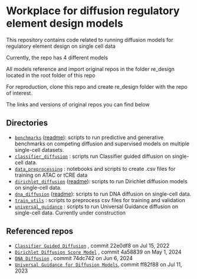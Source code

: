 # Workplace for diffusion regulatory element design models

This repository contains code related to running diffusion models for regulatory element design on single cell data

Currently, the repo has 4 different models

All models reference and import original repos in the folder re_design located in the root folder of this repo

For reproduction, clone this repo and create re_design folder with the repo of interest.

The links and versions of original repos you can find below

## Directories
- [`benchmarks`](benchmarks/) ([readme](benchmarks/README.md)): scripts to run predictive and generative benchmarks on competing diffusion and supervised models on multiple single-cell datasets.
- [`classifier_diffusion`](classifier_diffusion/) : scripts run Classifier guided diffusion on single-cell data.
- [`data_preprocessing`](data_preprocessing/) : notebooks and scripts to create .csv files for training on ATAC or tCRE data
- [`dirichlet_diffusion`](dirichlet_diffusion/) ([readme](dirichlet_diffusion/README.md)): scripts to run Dirichlet diffusion models on single-cell data. 
- [`dna_diffusion`](dna_diffusion/) ([readme](dna_diffusion/README.md)): scripts to run DNA diffusion on single-cell data. 
- [`train_utils`](train_utils/) : scripts to preprocess csv files for training and validation
- [`universal_guidance`](universal_guidance/) : scripts to run Universal Guidance diffusion on single-cell data. Currently under construction


## Referenced repos
- [`Classifier Guided Diffusion`](https://github.com/openai/guided-diffusion) , commit 22e0df8 on Jul 15, 2022
- [`Dirichlet Diffusion Score Model`](https://github.com/jzhoulab/ddsm) , commit 4a58839 on  May 1, 2024
- [`DNA Diffusion`](https://github.com/pinellolab/DNA-Diffusion) , commit 74dc742 on Jun 6, 2024
- [`Universal Guidance for Diffusion Models`](https://github.com/arpitbansal297/Universal-Guided-Diffusion), commit ff82f88 on Jul 11, 2023
